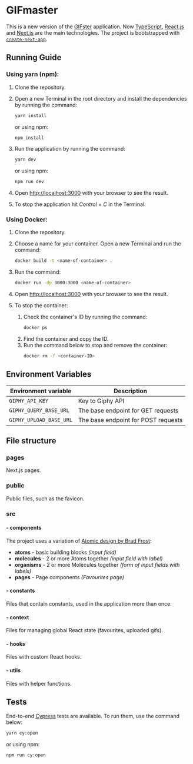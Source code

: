 # GIFmaster

This is a new version of the [GIFster](https://github.com/mayyamark/GIFster) application.
Now [TypeScript](https://www.typescriptlang.org/), [React.js](https://reactjs.org/) and [Next.js](https://nextjs.org/) are the main technologies. The project is bootstrapped with [`create-next-app`](https://github.com/vercel/next.js/tree/canary/packages/create-next-app).

## Running Guide

### Using yarn (npm):

1. Clone the repository.
1. Open a new Terminal in the root directory and install the dependencies by running the command:

   ```sh
   yarn install
   ```

   or using npm:

   ```sh
   npm install
   ```

1. Run the application by running the command:

   ```sh
   yarn dev
   ```

   or using npm:

   ```sh
   npm run dev
   ```

1. Open [http://localhost:3000](http://localhost:3000) with your browser to see the result.
1. To stop the application hit _Control_ + _C_ in the Terminal.

### Using Docker:

1. Clone the repository.

1. Choose a name for your container. Open a new Terminal and run the command:

   ```sh
   docker build -t <name-of-container> .
   ```

1. Run the command:

   ```sh
   docker run -dp 3000:3000 <name-of-container>
   ```

1. Open [http://localhost:3000](http://localhost:3000) with your browser to see the result.
1. To stop the container:
   1. Check the container's ID by running the command:
      ```sh
      docker ps
      ```
   2. Find the container and copy the ID.
   3. Run the command below to stop and remove the container:
      ```sh
      docker rm -f <container-ID>
      ```

## Environment Variables

| Environment variable    | Description                         |
| ----------------------- | ----------------------------------- |
| `GIPHY_API_KEY`         | Key to Giphy API                    |
| `GIPHY_QUERY_BASE_URL`  | The base endpoint for GET requests  |
| `GIPHY_UPLOAD_BASE_URL` | The base endpoint for POST requests |

## File structure

### pages

Next.js pages.

### public

Public files, such as the favicon.

### src

#### - components

The project uses a variation of [Atomic design by Brad Frost](https://bradfrost.com/blog/post/atomic-web-design/):

- **atoms** - basic building blocks _(input field)_
- **molecules** - 2 or more Atoms together _(input field with label)_
- **organisms** - 2 or more Molecules together _(form of input fields with labels)_
- **pages** - Page components _(Favourites page)_

#### - constants

Files that contain constants, used in the application more than once.

#### - context

Files for managing global React state (favourites, uploaded gifs).

#### - hooks

Files with custom React hooks.

#### - utils

Files with helper functions.

## Tests

End-to-end [Cypress](https://www.cypress.io/) tests are available. To run them, use the command below:

```sh
yarn cy:open
```

or using npm:

```sh
npm run cy:open
```
